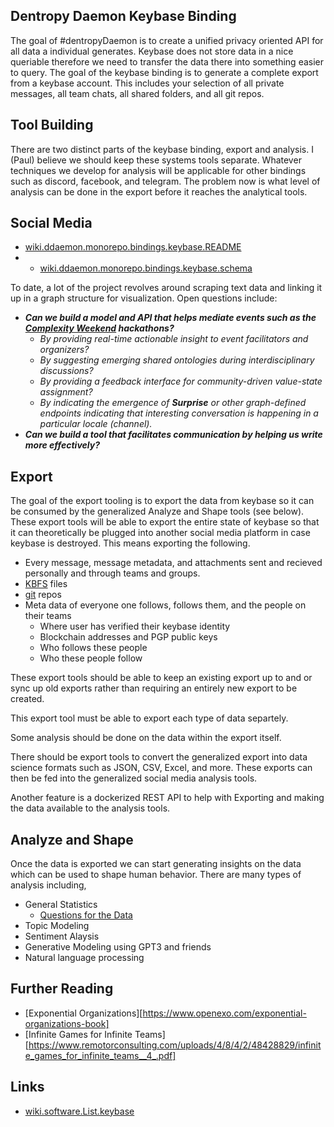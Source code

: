 ## Dentropy Daemon Keybase Binding

The goal of #dentropyDaemon is to create a unified privacy oriented API for all data a individual generates. Keybase does not store data in a nice queriable therefore we need to transfer the data there into something easier to query. The goal of the keybase binding is to generate a complete export from a keybase account. This includes your selection of all private messages, all team chats, all shared folders, and all git repos.

## Tool Building

There are two distinct parts of the keybase binding, export and analysis. I (Paul) believe we should keep these systems tools separate. Whatever techniques we develop for analysis will be applicable for other bindings such as discord, facebook, and telegram. The problem now is what level of analysis can be done in the export before it reaches the analytical tools.

## Social Media

* [wiki.ddaemon.monorepo.bindings.keybase.README](keybase%20datapipeline)
* * [wiki.ddaemon.monorepo.bindings.keybase.schema](Keybase%20Schema)

To date, a lot of the project revolves around scraping text data and linking it up in a graph structure for visualization. Open questions include:
* ***Can we build a model and API that helps mediate events such as the **[Complexity Weekend](https://www.ComplexityWeekend.com)** hackathons?***
  + *By providing real-time actionable insight to event facilitators and organizers?*
  + *By suggesting emerging shared ontologies during interdisciplinary discussions?*
  + *By providing a feedback interface for community-driven value-state assignment?*
  + *By indicating the emergence of **Surprise** or other graph-defined endpoints indicating that interesting conversation is happening in a particular locale (channel).*
* ***Can we build a tool that facilitates communication by helping us write more effectively?***

## Export

The goal of the export tooling is to export the data from keybase so it can be consumed by the generalized Analyze and Shape tools (see below). These export tools will be able to export the entire state of keybase so that it can theoretically be plugged into another social media platform in case keybase is destroyed. This means exporting the following.

* Every message, message metadata, and attachments sent and recieved personally and through teams and groups. 
* [KBFS](https://book.keybase.io/docs/files) files
* [git](https://book.keybase.io/git) repos
* Meta data of everyone one follows, follows them, and the people on their teams
  * Where user has verified their keybase identity
  * Blockchain addresses and PGP public keys 
  * Who follows these people
  * Who these people follow

These export tools should be able to keep an existing export up to and or sync up old exports rather than requiring an entirely new export to be created.

This export tool must be able to export each type of data separtely.

Some analysis should be done on the data within the export itself.

There should be export tools to convert the generalized export into data science formats such as JSON, CSV, Excel, and more. These exports can then be fed into the generalized social media analysis tools.

Another feature is a dockerized REST API to help with Exporting and making the data available to the analysis tools.

## Analyze and Shape

Once the data is exported we can start generating insights on the data which can be used to shape human behavior. There are many types of analysis including,

* General Statistics
  * [Questions for the Data](/dentropydaemon/human-programable-interface/social-media-singularity/keybase-binding/data-questions)
* Topic Modeling
* Sentiment Alaysis
* Generative Modeling using GPT3 and friends
* Natural language processing


## Further Reading

* [Exponential Organizations][https://www.openexo.com/exponential-organizations-book] 
* [Infinite Games for Infinite Teams][https://www.remotorconsulting.com/uploads/4/8/4/2/48428829/infinite_games_for_infinite_teams__4_.pdf] 

## Links

* [wiki.software.List.keybase](.md)
